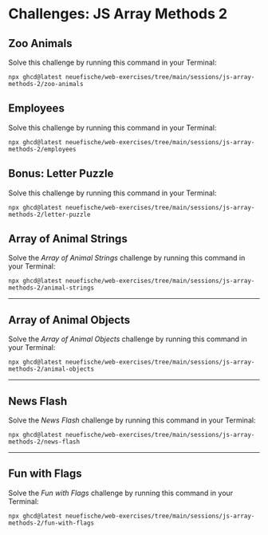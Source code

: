 # Challenges: JS Array Methods 2

## Zoo Animals

Solve this challenge by running this command in your Terminal:

```
npx ghcd@latest neuefische/web-exercises/tree/main/sessions/js-array-methods-2/zoo-animals
```

## Employees

Solve this challenge by running this command in your Terminal:

```
npx ghcd@latest neuefische/web-exercises/tree/main/sessions/js-array-methods-2/employees
```

## Bonus: Letter Puzzle

Solve this challenge by running this command in your Terminal:

```
npx ghcd@latest neuefische/web-exercises/tree/main/sessions/js-array-methods-2/letter-puzzle
```

## Array of Animal Strings

Solve the _Array of Animal Strings_ challenge by running this command in your Terminal:

```
npx ghcd@latest neuefische/web-exercises/tree/main/sessions/js-array-methods-2/animal-strings
```

---

## Array of Animal Objects

Solve the _Array of Animal Objects_ challenge by running this command in your Terminal:

```
npx ghcd@latest neuefische/web-exercises/tree/main/sessions/js-array-methods-2/animal-objects
```

---

## News Flash

Solve the _News Flash_ challenge by running this command in your Terminal:

```
npx ghcd@latest neuefische/web-exercises/tree/main/sessions/js-array-methods-2/news-flash
```

---

## Fun with Flags

Solve the _Fun with Flags_ challenge by running this command in your Terminal:

```
npx ghcd@latest neuefische/web-exercises/tree/main/sessions/js-array-methods-2/fun-with-flags
```
